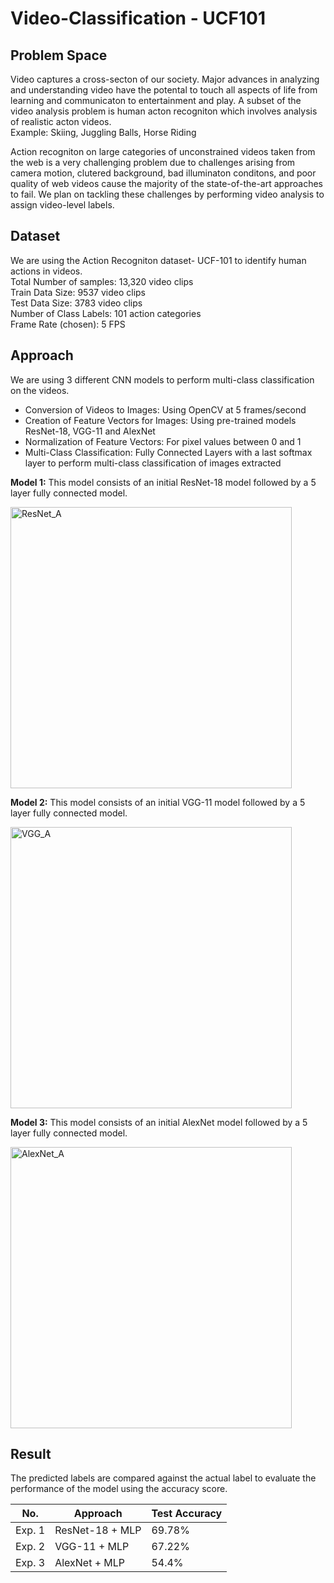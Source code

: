 # Video-Classification - UCF101

## Problem Space
Video captures a cross-secton of our society. Major advances in analyzing and understanding video have the potental to touch all aspects of life from learning and communicaton to entertainment and play. A subset of the video analysis problem is human acton recogniton which involves analysis of realistic acton videos.<br />
Example: Skiing, Juggling Balls, Horse Riding

Action recogniton on large categories of unconstrained videos taken from the web is a very challenging problem due to challenges arising from camera motion, clutered background, bad illuminaton conditons, and poor quality of web videos cause the majority of the state-of-the-art approaches to fail.
We plan on tackling these challenges by performing video analysis to assign video-level labels.

## Dataset

We are using the Action Recogniton dataset- UCF-101 to identify human actions in videos. <br />
Total Number of samples: 13,320 video clips <br />
Train Data Size: 9537 video clips <br />
Test Data Size: 3783 video clips <br /> 
Number of Class Labels: 101 action categories <br />
Frame Rate (chosen): 5 FPS

## Approach

We are using 3 different CNN models to perform multi-class classification on the videos. <br />
- Conversion of Videos to Images: Using OpenCV at 5 frames/second <br />
- Creation of Feature Vectors for Images: Using pre-trained models ResNet-18, VGG-11 and AlexNet <br />
- Normalization of Feature Vectors: For pixel values between 0 and 1 <br />
- Multi-Class Classification: Fully Connected Layers with a last softmax layer to perform multi-class classification of images extracted <br />

**Model 1:** This model consists of an initial ResNet-18 model followed by a 5 layer fully connected model. <br />

<img width="450" alt="ResNet_A" src="https://user-images.githubusercontent.com/29837264/177226693-541937f6-6f9e-450c-963f-f0b8d728dc84.png">

**Model 2:** This model consists of an initial VGG-11 model followed by a 5 layer fully connected model.

<img width="450" alt="VGG_A" src="https://user-images.githubusercontent.com/29837264/177226687-39bed5d4-192d-485d-aa0a-f3756d290609.png">

**Model 3:** This model consists of an initial AlexNet model followed by a 5 layer fully connected model.

<img width="450" alt="AlexNet_A" src="https://user-images.githubusercontent.com/29837264/177226702-617c7b74-11b2-481b-ba9f-50ca36116d10.png">


## Result

The predicted labels are compared against the actual label to evaluate the performance of the model using the accuracy score. 

| No. | Approach | Test Accuracy |
|-----|----------|---------------|
| Exp. 1 | ResNet-18 + MLP | 69.78% | 
| Exp. 2 | VGG-11 + MLP    | 67.22% |
| Exp. 3 | AlexNet + MLP  |  54.4% |

